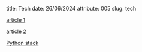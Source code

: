 title: Tech
date: 26/06/2024
attribute: 005
slug: tech


[article 1]({filename}../tech/p1.md)

[article 2]({filename}../tech/p2.md)

[Python stack]({filename}../tech/python.md)